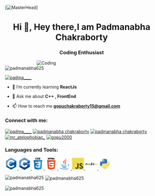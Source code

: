 [![MasterHead](https://retool.com/blog/content/images/2022/02/gotchas-git-github-banner-1.png)]
<h1 align="center">Hi 👋, Hey there,I am Padmanabha Chakraborty</h1>
<h3 align="center">Coding Enthusiast</h3>
<img align="right" alt="Coding" width="400" src="https://camo.githubusercontent.com/5ddf73ad3a205111cf8c686f687fc216c2946a75005718c8da5b837ad9de78c9/68747470733a2f2f7468756d62732e6766796361742e636f6d2f4576696c4e657874446576696c666973682d736d616c6c2e676966">


<p align="left"> <img src="https://komarev.com/ghpvc/?username=padmanabha625&label=Profile%20views&color=0e75b6&style=flat" alt="padmanabha625" /> </p>

<p align="left"> <a href="https://twitter.com/padma____" target="blank"><img src="https://img.shields.io/twitter/follow/padma____?logo=twitter&style=for-the-badge" alt="padma____" /></a> </p>

- 🌱 I’m currently learning **ReactJs**

- 💬 Ask me about **C++ , FrontEnd**

- 📫 How to reach me **gopuchakraborty15@gmail.com**

<h3 align="left">Connect with me:</h3>
<p align="left">
<a href="https://twitter.com/padma____" target="blank"><img align="center" src="https://raw.githubusercontent.com/rahuldkjain/github-profile-readme-generator/master/src/images/icons/Social/twitter.svg" alt="padma____" height="30" width="40" /></a>
<a href="https://linkedin.com/in/padmanabha chakraborty" target="blank"><img align="center" src="https://raw.githubusercontent.com/rahuldkjain/github-profile-readme-generator/master/src/images/icons/Social/linked-in-alt.svg" alt="padmanabha chakraborty" height="30" width="40" /></a>
<a href="https://fb.com/padmanabha chakraborty" target="blank"><img align="center" src="https://raw.githubusercontent.com/rahuldkjain/github-profile-readme-generator/master/src/images/icons/Social/facebook.svg" alt="padmanabha chakraborty" height="30" width="40" /></a>
<a href="https://instagram.com/mr_atelophobiac_" target="blank"><img align="center" src="https://raw.githubusercontent.com/rahuldkjain/github-profile-readme-generator/master/src/images/icons/Social/instagram.svg" alt="mr_atelophobiac_" height="30" width="40" /></a>
<a href="https://www.leetcode.com/gopu2000" target="blank"><img align="center" src="https://raw.githubusercontent.com/rahuldkjain/github-profile-readme-generator/master/src/images/icons/Social/leet-code.svg" alt="gopu2000" height="30" width="40" /></a>
</p>

<h3 align="left">Languages and Tools:</h3>
<p align="left"> <a href="https://www.cprogramming.com/" target="_blank" rel="noreferrer"> <img src="https://raw.githubusercontent.com/devicons/devicon/master/icons/c/c-original.svg" alt="c" width="40" height="40"/> </a> <a href="https://www.w3schools.com/cpp/" target="_blank" rel="noreferrer"> <img src="https://raw.githubusercontent.com/devicons/devicon/master/icons/cplusplus/cplusplus-original.svg" alt="cplusplus" width="40" height="40"/> </a> <a href="https://www.w3schools.com/css/" target="_blank" rel="noreferrer"> <img src="https://raw.githubusercontent.com/devicons/devicon/master/icons/css3/css3-original-wordmark.svg" alt="css3" width="40" height="40"/> </a> <a href="https://www.w3.org/html/" target="_blank" rel="noreferrer"> <img src="https://raw.githubusercontent.com/devicons/devicon/master/icons/html5/html5-original-wordmark.svg" alt="html5" width="40" height="40"/> </a> <a href="https://www.java.com" target="_blank" rel="noreferrer"> <img src="https://raw.githubusercontent.com/devicons/devicon/master/icons/java/java-original.svg" alt="java" width="40" height="40"/> </a> <a href="https://developer.mozilla.org/en-US/docs/Web/JavaScript" target="_blank" rel="noreferrer"> <img src="https://raw.githubusercontent.com/devicons/devicon/master/icons/javascript/javascript-original.svg" alt="javascript" width="40" height="40"/> </a> <a href="https://nodejs.org" target="_blank" rel="noreferrer"> <img src="https://raw.githubusercontent.com/devicons/devicon/master/icons/nodejs/nodejs-original-wordmark.svg" alt="nodejs" width="40" height="40"/> </a> <a href="https://www.python.org" target="_blank" rel="noreferrer"> <img src="https://raw.githubusercontent.com/devicons/devicon/master/icons/python/python-original.svg" alt="python" width="40" height="40"/> </a> </p>

<p><img align="left" src="https://github-readme-stats.vercel.app/api/top-langs?username=padmanabha625&show_icons=true&locale=en&layout=compact" alt="padmanabha625" /></p>

<p>&nbsp;<img align="center" src="https://github-readme-stats.vercel.app/api?username=padmanabha625&show_icons=true&locale=en" alt="padmanabha625" /></p>

<p><img align="center" src="https://github-readme-streak-stats.herokuapp.com/?user=padmanabha625&" alt="padmanabha625" /></p>

